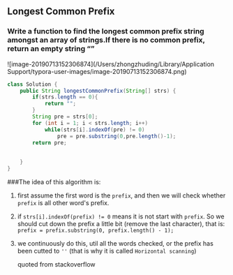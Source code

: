## Longest Common Prefix

### Write a function to find the longest common prefix string amongst an array of strings.If there is no common prefix, return an empty string “”

![image-20190713152306874](/Users/zhongzhuding/Library/Application Support/typora-user-images/image-20190713152306874.png)

~~~java
class Solution {
    public String longestCommonPrefix(String[] strs) {
        if(strs.length == 0){
            return "";
        }
        String pre = strs[0];
        for (int i = 1; i < strs.length; i++)
            while(strs[i].indexOf(pre) != 0)
                pre = pre.substring(0,pre.length()-1);
        return pre;
        
        
    }
}
~~~

###The idea of this algorithm is:

1. first assume the first word is the `prefix`, and then we will check whether `prefix` is all other word's prefix.

2. if `strs[i].indexOf(prefix) != 0` means it is not start with `prefix`. So we should cut down the prefix a little bit (remove the last character), that is: `prefix = prefix.substring(0, prefix.length() - 1);`

3. we continuously do this, util all the words checked, or the prefix has been cutted to `''` (that is why it is called `Horizontal scanning`)

   quoted from stackoverflow